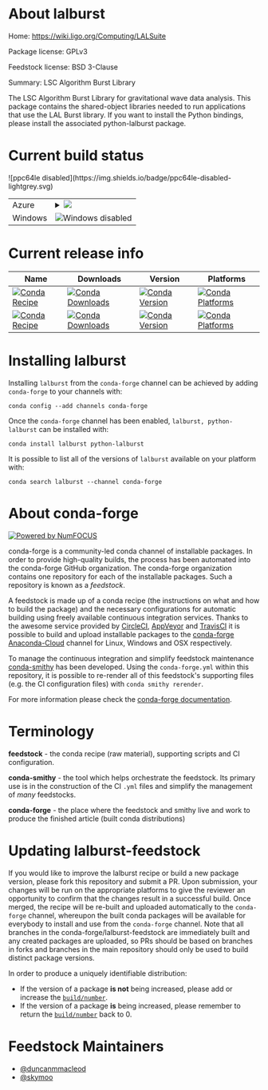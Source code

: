 About lalburst
==============

Home: https://wiki.ligo.org/Computing/LALSuite

Package license: GPLv3

Feedstock license: BSD 3-Clause

Summary: LSC Algorithm Burst Library

The LSC Algorithm Burst Library for gravitational wave data analysis.
This package contains the shared-object libraries needed to run
applications that use the LAL Burst library.  If you want to install
the Python bindings, please install the associated python-lalburst
package.


Current build status
====================


<table>
    
  <tr>
    <td>Azure</td>
    <td>
      <details>
        <summary>
          <a href="https://dev.azure.com/conda-forge/feedstock-builds/_build/latest?definitionId=3993&branchName=master">
            <img src="https://dev.azure.com/conda-forge/feedstock-builds/_apis/build/status/lalburst-feedstock?branchName=master">
          </a>
        </summary>
        <table>
          <thead><tr><th>Variant</th><th>Status</th></tr></thead>
          <tbody><tr>
              <td>linux</td>
              <td>
                <a href="https://dev.azure.com/conda-forge/feedstock-builds/_build/latest?definitionId=3993&branchName=master">
                  <img src="https://dev.azure.com/conda-forge/feedstock-builds/_apis/build/status/lalburst-feedstock?branchName=master&jobName=linux&configuration=linux_" alt="variant">
                </a>
              </td>
            </tr><tr>
              <td>osx</td>
              <td>
                <a href="https://dev.azure.com/conda-forge/feedstock-builds/_build/latest?definitionId=3993&branchName=master">
                  <img src="https://dev.azure.com/conda-forge/feedstock-builds/_apis/build/status/lalburst-feedstock?branchName=master&jobName=osx&configuration=osx_" alt="variant">
                </a>
              </td>
            </tr>
          </tbody>
        </table>
      </details>
    </td>
  </tr>
  <tr>
    <td>Windows</td>
    <td>
      <img src="https://img.shields.io/badge/Windows-disabled-lightgrey.svg" alt="Windows disabled">
    </td>
  </tr>
![ppc64le disabled](https://img.shields.io/badge/ppc64le-disabled-lightgrey.svg)
</table>

Current release info
====================

| Name | Downloads | Version | Platforms |
| --- | --- | --- | --- |
| [![Conda Recipe](https://img.shields.io/badge/recipe-lalburst-green.svg)](https://anaconda.org/conda-forge/lalburst) | [![Conda Downloads](https://img.shields.io/conda/dn/conda-forge/lalburst.svg)](https://anaconda.org/conda-forge/lalburst) | [![Conda Version](https://img.shields.io/conda/vn/conda-forge/lalburst.svg)](https://anaconda.org/conda-forge/lalburst) | [![Conda Platforms](https://img.shields.io/conda/pn/conda-forge/lalburst.svg)](https://anaconda.org/conda-forge/lalburst) |
| [![Conda Recipe](https://img.shields.io/badge/recipe-python--lalburst-green.svg)](https://anaconda.org/conda-forge/python-lalburst) | [![Conda Downloads](https://img.shields.io/conda/dn/conda-forge/python-lalburst.svg)](https://anaconda.org/conda-forge/python-lalburst) | [![Conda Version](https://img.shields.io/conda/vn/conda-forge/python-lalburst.svg)](https://anaconda.org/conda-forge/python-lalburst) | [![Conda Platforms](https://img.shields.io/conda/pn/conda-forge/python-lalburst.svg)](https://anaconda.org/conda-forge/python-lalburst) |

Installing lalburst
===================

Installing `lalburst` from the `conda-forge` channel can be achieved by adding `conda-forge` to your channels with:

```
conda config --add channels conda-forge
```

Once the `conda-forge` channel has been enabled, `lalburst, python-lalburst` can be installed with:

```
conda install lalburst python-lalburst
```

It is possible to list all of the versions of `lalburst` available on your platform with:

```
conda search lalburst --channel conda-forge
```


About conda-forge
=================

[![Powered by NumFOCUS](https://img.shields.io/badge/powered%20by-NumFOCUS-orange.svg?style=flat&colorA=E1523D&colorB=007D8A)](http://numfocus.org)

conda-forge is a community-led conda channel of installable packages.
In order to provide high-quality builds, the process has been automated into the
conda-forge GitHub organization. The conda-forge organization contains one repository
for each of the installable packages. Such a repository is known as a *feedstock*.

A feedstock is made up of a conda recipe (the instructions on what and how to build
the package) and the necessary configurations for automatic building using freely
available continuous integration services. Thanks to the awesome service provided by
[CircleCI](https://circleci.com/), [AppVeyor](https://www.appveyor.com/)
and [TravisCI](https://travis-ci.org/) it is possible to build and upload installable
packages to the [conda-forge](https://anaconda.org/conda-forge)
[Anaconda-Cloud](https://anaconda.org/) channel for Linux, Windows and OSX respectively.

To manage the continuous integration and simplify feedstock maintenance
[conda-smithy](https://github.com/conda-forge/conda-smithy) has been developed.
Using the ``conda-forge.yml`` within this repository, it is possible to re-render all of
this feedstock's supporting files (e.g. the CI configuration files) with ``conda smithy rerender``.

For more information please check the [conda-forge documentation](https://conda-forge.org/docs/).

Terminology
===========

**feedstock** - the conda recipe (raw material), supporting scripts and CI configuration.

**conda-smithy** - the tool which helps orchestrate the feedstock.
                   Its primary use is in the construction of the CI ``.yml`` files
                   and simplify the management of *many* feedstocks.

**conda-forge** - the place where the feedstock and smithy live and work to
                  produce the finished article (built conda distributions)


Updating lalburst-feedstock
===========================

If you would like to improve the lalburst recipe or build a new
package version, please fork this repository and submit a PR. Upon submission,
your changes will be run on the appropriate platforms to give the reviewer an
opportunity to confirm that the changes result in a successful build. Once
merged, the recipe will be re-built and uploaded automatically to the
`conda-forge` channel, whereupon the built conda packages will be available for
everybody to install and use from the `conda-forge` channel.
Note that all branches in the conda-forge/lalburst-feedstock are
immediately built and any created packages are uploaded, so PRs should be based
on branches in forks and branches in the main repository should only be used to
build distinct package versions.

In order to produce a uniquely identifiable distribution:
 * If the version of a package **is not** being increased, please add or increase
   the [``build/number``](https://conda.io/docs/user-guide/tasks/build-packages/define-metadata.html#build-number-and-string).
 * If the version of a package **is** being increased, please remember to return
   the [``build/number``](https://conda.io/docs/user-guide/tasks/build-packages/define-metadata.html#build-number-and-string)
   back to 0.

Feedstock Maintainers
=====================

* [@duncanmmacleod](https://github.com/duncanmmacleod/)
* [@skymoo](https://github.com/skymoo/)

